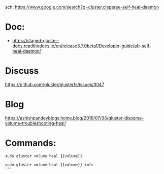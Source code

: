 sch: https://www.google.com/search?q=cluster.disperse-self-heal-daemon

# Doc:
- https://staged-gluster-docs.readthedocs.io/en/release3.7.0beta1/Developer-guide/afr-self-heal-daemon/

# Discuss
https://github.com/gluster/glusterfs/issues/3047

# Blog
https://ashishpandeyblogs.home.blog/2019/07/03/gluster-disperse-volume-troubleshooting-heal/

# Commands:
```
sudo gluster volume heal {{volume}}

sudo gluster volume heal {{volume}} info
'''
